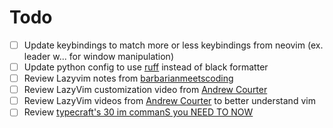 # Todo

- [ ] Update keybindings to match more or less keybindings from neovim (ex. leader w... for window manipulation)
- [ ] Update python config to use [ruff](https://docs.astral.sh/ruff/integrations/#vim-neovim) instead of black formatter
- [ ] Review Lazyvim notes from [barbarianmeetscoding](https://www.barbarianmeetscoding.com/notes/neovim-lazyvim/)
- [ ] Review LazyVim customization video from [Andrew Courter](https://www.youtube.com/watch?v=jBzmpArdjlE)
- [ ] Review LazyVim videos from [Andrew Courter](https://www.youtube.com/@ascourter/videos) to better understand vim
- [ ] Review [typecraft's 30 im commanS you NEED TO NOW](https://www.youtube.com/watch?v=RSlrxE21l_k)
